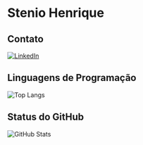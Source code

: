 # Stenio Henrique 

## Contato 

[![LinkedIn](https://img.shields.io/badge/LinkedIn-000?style=for-the-badge&logo=linkedin&logoColor=0E76A8)](https://www.linkedin.com/in/stenio-silva-673b8019a/)

## Linguagens de Programação

![Top Langs](https://github-readme-stats-git-masterrstaa-rickstaa.vercel.app/api/top-langs/?username=StenioHenrique&bg_color=000&border_color=30A3DC&title_color=E94D5F&text_color=FFF)

## Status do GitHub

![GitHub Stats](https://github-readme-stats.vercel.app/api?username=StenioHenrique&theme=transparent&bg_color=000&border_color=30A3DC&show_icons=true&icon_color=30A3DC&title_color=E94D5F&text_color=FFF)


